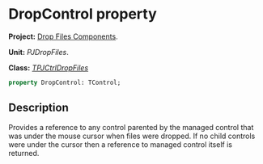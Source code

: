 # DropControl property

**Project:** [Drop Files Components](../API.md).

**Unit:** _PJDropFiles_.

**Class:** _[TPJCtrlDropFiles](./TPJCtrlDropFiles.md)_

```pascal
property DropControl: TControl;
```

## Description

Provides a reference to any control parented by the managed control that was under the mouse cursor when files were dropped. If no child controls were under the cursor then a reference to managed control itself is returned.
